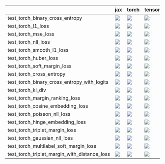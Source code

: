 |                                              | jax                                                                                                                                                                                    | torch                                                                                                                                                                                  | tensorflow                                                                                                                                                                             | numpy                                                                                                                                                                                  |
|:---------------------------------------------|:---------------------------------------------------------------------------------------------------------------------------------------------------------------------------------------|:---------------------------------------------------------------------------------------------------------------------------------------------------------------------------------------|:---------------------------------------------------------------------------------------------------------------------------------------------------------------------------------------|:---------------------------------------------------------------------------------------------------------------------------------------------------------------------------------------|
| test_torch_binary_cross_entropy              | <a href="https://github.com/unifyai/ivy/actions/runs/4644160088/jobs/8219243294" rel="noopener noreferrer" target="_blank"><img src=https://img.shields.io/badge/-failure-red></a>     | <a href="https://github.com/unifyai/ivy/actions/runs/4644160088/jobs/8219243061" rel="noopener noreferrer" target="_blank"><img src=https://img.shields.io/badge/-failure-red></a>     | <a href="null" rel="noopener noreferrer" target="_blank"><img src=https://img.shields.io/badge/-failure-red></a>                                                                       | <a href="https://github.com/unifyai/ivy/actions/runs/4644160088/jobs/8219243436" rel="noopener noreferrer" target="_blank"><img src=https://img.shields.io/badge/-failure-red></a>     |
| test_torch_l1_loss                           | <a href="https://github.com/unifyai/ivy/actions/runs/4644160088/jobs/8219243061" rel="noopener noreferrer" target="_blank"><img src=https://img.shields.io/badge/-success-success></a> | <a href="https://github.com/unifyai/ivy/actions/runs/4623457618/jobs/8177292790" rel="noopener noreferrer" target="_blank"><img src=https://img.shields.io/badge/-success-success></a> | <a href="https://github.com/unifyai/ivy/actions/runs/4623457618/jobs/8177292790" rel="noopener noreferrer" target="_blank"><img src=https://img.shields.io/badge/-success-success></a> | <a href="https://github.com/unifyai/ivy/actions/runs/4644160088/jobs/8219243600" rel="noopener noreferrer" target="_blank"><img src=https://img.shields.io/badge/-success-success></a> |
| test_torch_mse_loss                          | <a href="null" rel="noopener noreferrer" target="_blank"><img src=https://img.shields.io/badge/-failure-red></a>                                                                       | <a href="https://github.com/unifyai/ivy/actions/runs/4641393206/jobs/8214336541" rel="noopener noreferrer" target="_blank"><img src=https://img.shields.io/badge/-failure-red></a>     | <a href="https://github.com/unifyai/ivy/actions/runs/4644160088/jobs/8219243436" rel="noopener noreferrer" target="_blank"><img src=https://img.shields.io/badge/-failure-red></a>     | <a href="https://github.com/unifyai/ivy/actions/runs/4623457618/jobs/8177292790" rel="noopener noreferrer" target="_blank"><img src=https://img.shields.io/badge/-success-success></a> |
| test_torch_nll_loss                          | <a href="https://github.com/unifyai/ivy/actions/runs/4644160088/jobs/8219238002" rel="noopener noreferrer" target="_blank"><img src=https://img.shields.io/badge/-failure-red></a>     | <a href="null" rel="noopener noreferrer" target="_blank"><img src=https://img.shields.io/badge/-failure-red></a>                                                                       | <a href="https://github.com/unifyai/ivy/actions/runs/4644160088/jobs/8219238784" rel="noopener noreferrer" target="_blank"><img src=https://img.shields.io/badge/-failure-red></a>     | <a href="https://github.com/unifyai/ivy/actions/runs/4623457618/jobs/8177292790" rel="noopener noreferrer" target="_blank"><img src=https://img.shields.io/badge/-failure-red></a>     |
| test_torch_smooth_l1_loss                    | <a href="https://github.com/unifyai/ivy/actions/runs/4644160088/jobs/8219243743" rel="noopener noreferrer" target="_blank"><img src=https://img.shields.io/badge/-success-success></a> | <a href="https://github.com/unifyai/ivy/actions/runs/4644160088/jobs/8219243558" rel="noopener noreferrer" target="_blank"><img src=https://img.shields.io/badge/-success-success></a> | <a href="https://github.com/unifyai/ivy/actions/runs/4644160088/jobs/8219238443" rel="noopener noreferrer" target="_blank"><img src=https://img.shields.io/badge/-success-success></a> | <a href="https://github.com/unifyai/ivy/actions/runs/4644160088/jobs/8219243436" rel="noopener noreferrer" target="_blank"><img src=https://img.shields.io/badge/-success-success></a> |
| test_torch_huber_loss                        | <a href="https://github.com/unifyai/ivy/actions/runs/4644160088/jobs/8219243061" rel="noopener noreferrer" target="_blank"><img src=https://img.shields.io/badge/-failure-red></a>     | <a href="https://github.com/unifyai/ivy/actions/runs/4641393206/jobs/8214336001" rel="noopener noreferrer" target="_blank"><img src=https://img.shields.io/badge/-success-success></a> | <a href="https://github.com/unifyai/ivy/actions/runs/4644160088/jobs/8219243326" rel="noopener noreferrer" target="_blank"><img src=https://img.shields.io/badge/-success-success></a> | <a href="https://github.com/unifyai/ivy/actions/runs/4623457618/jobs/8177292790" rel="noopener noreferrer" target="_blank"><img src=https://img.shields.io/badge/-failure-red></a>     |
| test_torch_soft_margin_loss                  | <a href="https://github.com/unifyai/ivy/actions/runs/4644160088/jobs/8219238002" rel="noopener noreferrer" target="_blank"><img src=https://img.shields.io/badge/-success-success></a> | <a href="https://github.com/unifyai/ivy/actions/runs/4641393206/jobs/8214336541" rel="noopener noreferrer" target="_blank"><img src=https://img.shields.io/badge/-success-success></a> | <a href="https://github.com/unifyai/ivy/actions/runs/4644160088/jobs/8219243061" rel="noopener noreferrer" target="_blank"><img src=https://img.shields.io/badge/-success-success></a> | <a href="null" rel="noopener noreferrer" target="_blank"><img src=https://img.shields.io/badge/-success-success></a>                                                                   |
| test_torch_cross_entropy                     | <a href="https://github.com/unifyai/ivy/actions/runs/4641393206/jobs/8214338508" rel="noopener noreferrer" target="_blank"><img src=https://img.shields.io/badge/-failure-red></a>     | <a href="https://github.com/unifyai/ivy/actions/runs/4644160088/jobs/8219238784" rel="noopener noreferrer" target="_blank"><img src=https://img.shields.io/badge/-failure-red></a>     | <a href="https://github.com/unifyai/ivy/actions/runs/4644160088/jobs/8219243326" rel="noopener noreferrer" target="_blank"><img src=https://img.shields.io/badge/-failure-red></a>     | <a href="https://github.com/unifyai/ivy/actions/runs/4644160088/jobs/8219243645" rel="noopener noreferrer" target="_blank"><img src=https://img.shields.io/badge/-failure-red></a>     |
| test_torch_binary_cross_entropy_with_logits  | <a href="https://github.com/unifyai/ivy/actions/runs/4644160088/jobs/8219243326" rel="noopener noreferrer" target="_blank"><img src=https://img.shields.io/badge/-failure-red></a>     | <a href="https://github.com/unifyai/ivy/actions/runs/4623457618/jobs/8177292790" rel="noopener noreferrer" target="_blank"><img src=https://img.shields.io/badge/-failure-red></a>     | <a href="null" rel="noopener noreferrer" target="_blank"><img src=https://img.shields.io/badge/-success-success></a>                                                                   | <a href="https://github.com/unifyai/ivy/actions/runs/4644160088/jobs/8219243600" rel="noopener noreferrer" target="_blank"><img src=https://img.shields.io/badge/-success-success></a> |
| test_torch_kl_div                            | <a href="https://github.com/unifyai/ivy/actions/runs/4644160088/jobs/8219243645" rel="noopener noreferrer" target="_blank"><img src=https://img.shields.io/badge/-success-success></a> | <a href="null" rel="noopener noreferrer" target="_blank"><img src=https://img.shields.io/badge/-success-success></a>                                                                   | <a href="https://github.com/unifyai/ivy/actions/runs/4623457618/jobs/8177292790" rel="noopener noreferrer" target="_blank"><img src=https://img.shields.io/badge/-success-success></a> | <a href="https://github.com/unifyai/ivy/actions/runs/4644160088/jobs/8219242790" rel="noopener noreferrer" target="_blank"><img src=https://img.shields.io/badge/-success-success></a> |
| test_torch_margin_ranking_loss               | <a href="https://github.com/unifyai/ivy/actions/runs/4644160088/jobs/8219243406" rel="noopener noreferrer" target="_blank"><img src=https://img.shields.io/badge/-success-success></a> | <a href="https://github.com/unifyai/ivy/actions/runs/4644160088/jobs/8219243645" rel="noopener noreferrer" target="_blank"><img src=https://img.shields.io/badge/-success-success></a> | <a href="https://github.com/unifyai/ivy/actions/runs/4644160088/jobs/8219243261" rel="noopener noreferrer" target="_blank"><img src=https://img.shields.io/badge/-success-success></a> | <a href="https://github.com/unifyai/ivy/actions/runs/4644160088/jobs/8219243958" rel="noopener noreferrer" target="_blank"><img src=https://img.shields.io/badge/-success-success></a> |
| test_torch_cosine_embedding_loss             | <a href="null" rel="noopener noreferrer" target="_blank"><img src=https://img.shields.io/badge/-success-success></a>                                                                   | <a href="https://github.com/unifyai/ivy/actions/runs/4644160088/jobs/8219243185" rel="noopener noreferrer" target="_blank"><img src=https://img.shields.io/badge/-success-success></a> | <a href="https://github.com/unifyai/ivy/actions/runs/4644160088/jobs/8219243294" rel="noopener noreferrer" target="_blank"><img src=https://img.shields.io/badge/-success-success></a> | <a href="https://github.com/unifyai/ivy/actions/runs/4644160088/jobs/8219243061" rel="noopener noreferrer" target="_blank"><img src=https://img.shields.io/badge/-success-success></a> |
| test_torch_poisson_nll_loss                  | <a href="https://github.com/unifyai/ivy/actions/runs/4623457618/jobs/8177292790" rel="noopener noreferrer" target="_blank"><img src=https://img.shields.io/badge/-success-success></a> | <a href="https://github.com/unifyai/ivy/actions/runs/4644160088/jobs/8219243061" rel="noopener noreferrer" target="_blank"><img src=https://img.shields.io/badge/-failure-red></a>     | <a href="null" rel="noopener noreferrer" target="_blank"><img src=https://img.shields.io/badge/-success-success></a>                                                                   | <a href="https://github.com/unifyai/ivy/actions/runs/4644160088/jobs/8219243958" rel="noopener noreferrer" target="_blank"><img src=https://img.shields.io/badge/-success-success></a> |
| test_torch_hinge_embedding_loss              | <a href="https://github.com/unifyai/ivy/actions/runs/4623457618/jobs/8177292790" rel="noopener noreferrer" target="_blank"><img src=https://img.shields.io/badge/-success-success></a> | <a href="null" rel="noopener noreferrer" target="_blank"><img src=https://img.shields.io/badge/-success-success></a>                                                                   | <a href="https://github.com/unifyai/ivy/actions/runs/4641393206/jobs/8214337320" rel="noopener noreferrer" target="_blank"><img src=https://img.shields.io/badge/-success-success></a> | <a href="https://github.com/unifyai/ivy/actions/runs/4644160088/jobs/8219243406" rel="noopener noreferrer" target="_blank"><img src=https://img.shields.io/badge/-success-success></a> |
| test_torch_triplet_margin_loss               | <a href="https://github.com/unifyai/ivy/actions/runs/4641393206/jobs/8214329719" rel="noopener noreferrer" target="_blank"><img src=https://img.shields.io/badge/-success-success></a> | <a href="null" rel="noopener noreferrer" target="_blank"><img src=https://img.shields.io/badge/-success-success></a>                                                                   | <a href="https://github.com/unifyai/ivy/actions/runs/4641393206/jobs/8214335781" rel="noopener noreferrer" target="_blank"><img src=https://img.shields.io/badge/-failure-red></a>     | <a href="https://github.com/unifyai/ivy/actions/runs/4644160088/jobs/8219238784" rel="noopener noreferrer" target="_blank"><img src=https://img.shields.io/badge/-success-success></a> |
| test_torch_gaussian_nll_loss                 | <a href="https://github.com/unifyai/ivy/actions/runs/4644160088/jobs/8219243185" rel="noopener noreferrer" target="_blank"><img src=https://img.shields.io/badge/-failure-red></a>     | <a href="https://github.com/unifyai/ivy/actions/runs/4644160088/jobs/8219243228" rel="noopener noreferrer" target="_blank"><img src=https://img.shields.io/badge/-failure-red></a>     | <a href="https://github.com/unifyai/ivy/actions/runs/4644160088/jobs/8219239569" rel="noopener noreferrer" target="_blank"><img src=https://img.shields.io/badge/-failure-red></a>     | <a href="https://github.com/unifyai/ivy/actions/runs/4641393206/jobs/8214330026" rel="noopener noreferrer" target="_blank"><img src=https://img.shields.io/badge/-failure-red></a>     |
| test_torch_multilabel_soft_margin_loss       | <a href="https://github.com/unifyai/ivy/actions/runs/4641393206/jobs/8214337320" rel="noopener noreferrer" target="_blank"><img src=https://img.shields.io/badge/-failure-red></a>     | <a href="https://github.com/unifyai/ivy/actions/runs/4644160088/jobs/8219243958" rel="noopener noreferrer" target="_blank"><img src=https://img.shields.io/badge/-failure-red></a>     | <a href="https://github.com/unifyai/ivy/actions/runs/4644160088/jobs/8219243061" rel="noopener noreferrer" target="_blank"><img src=https://img.shields.io/badge/-failure-red></a>     | <a href="https://github.com/unifyai/ivy/actions/runs/4644160088/jobs/8219243743" rel="noopener noreferrer" target="_blank"><img src=https://img.shields.io/badge/-failure-red></a>     |
| test_torch_triplet_margin_with_distance_loss | <a href="https://github.com/unifyai/ivy/actions/runs/4644160088/jobs/8219238002" rel="noopener noreferrer" target="_blank"><img src=https://img.shields.io/badge/-success-success></a> | <a href="https://github.com/unifyai/ivy/actions/runs/4644160088/jobs/8219238002" rel="noopener noreferrer" target="_blank"><img src=https://img.shields.io/badge/-success-success></a> | <a href="https://github.com/unifyai/ivy/actions/runs/4644160088/jobs/8219238002" rel="noopener noreferrer" target="_blank"><img src=https://img.shields.io/badge/-success-success></a> | <a href="https://github.com/unifyai/ivy/actions/runs/4644160088/jobs/8219238002" rel="noopener noreferrer" target="_blank"><img src=https://img.shields.io/badge/-success-success></a> |